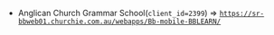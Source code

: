  - Anglican Church Grammar School(`client_id=2399`) => [`https://sr-bbweb01.churchie.com.au/webapps/Bb-mobile-BBLEARN/`](https://sr-bbweb01.churchie.com.au/webapps/Bb-mobile-BBLEARN/)
